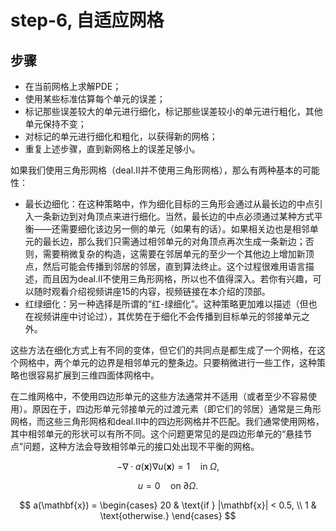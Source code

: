 # step-6, 自适应网格

## 步骤

- 在当前网格上求解PDE；
- 使用某些标准估算每个单元的误差；
- 标记那些误差较大的单元进行细化，标记那些误差较小的单元进行粗化，其他单元保持不变；
- 对标记的单元进行细化和粗化，以获得新的网格；
- 重复上述步骤，直到新网格上的误差足够小。


如果我们使用三角形网格（deal.II并不使用三角形网格），那么有两种基本的可能性：

- 最长边细化：在这种策略中，作为细化目标的三角形会通过从最长边的中点引入一条新边到对角顶点来进行细化。当然，最长边的中点必须通过某种方式平衡——还需要细化该边另一侧的单元（如果有的话）。如果相关边也是相邻单元的最长边，那么我们只需通过相邻单元的对角顶点再次生成一条新边；否则，需要稍微复杂的构造，这需要在邻居单元的至少一个其他边上增加新顶点，然后可能会传播到邻居的邻居，直到算法终止。这个过程很难用语言描述，而且因为deal.II不使用三角形网格，所以也不值得深入。若你有兴趣，可以随时观看介绍视频讲座15的内容，视频链接在本介绍的顶部。
- 红绿细化：另一种选择是所谓的“红-绿细化”。这种策略更加难以描述（但也在视频讲座中讨论过），其优势在于细化不会传播到目标单元的邻接单元之外。

这些方法在细化方式上有不同的变体，但它们的共同点是都生成了一个网格，在这个网格中，两个单元的边界是相邻单元的整条边。只要稍微进行一些工作，这种策略也很容易扩展到三维四面体网格中。

在二维网格中，不使用四边形单元的这些方法通常并不适用（或者至少不容易使用）。原因在于，四边形单元邻接单元的过渡元素（即它们的邻居）通常是三角形网格，而这些三角形网格和deal.II中的四边形网格并不匹配。我们通常使用网格，其中相邻单元的形状可以有所不同。这个问题更常见的是四边形单元的“悬挂节点”问题，这种方法会导致相邻单元的接口处出现不平衡的网格。


$$
-\nabla \cdot a(\mathbf{x}) \nabla u(\mathbf{x}) = 1 \quad \text{in } \Omega,
$$

$$
u = 0 \quad \text{on } \partial \Omega.
$$

$$
a(\mathbf{x}) =
\begin{cases}
20 & \text{if } |\mathbf{x}| < 0.5, \\
1 & \text{otherwise.}
\end{cases}
$$



<!--stackedit_data:
eyJoaXN0b3J5IjpbLTE2MTI2NTAwMDgsLTE0NjkyOTEzMTldfQ
==
-->